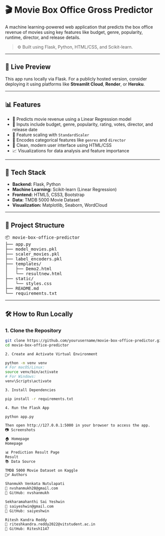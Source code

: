 # 🎬 Movie Box Office Gross Predictor

A machine learning-powered web application that predicts the box office revenue of movies using key features like budget, genre, popularity, runtime, director, and release details.

> ⚙️ Built using Flask, Python, HTML/CSS, and Scikit-learn.

---

## 🚀 Live Preview

This app runs locally via Flask. For a publicly hosted version, consider deploying it using platforms like **Streamlit Cloud**, **Render**, or **Heroku**.

---

## 📊 Features

- 🎯 Predicts movie revenue using a Linear Regression model
- 📝 Inputs include budget, genre, popularity, rating, votes, director, and release date
- 🧼 Feature scaling with `StandardScaler`
- 🔣 Encodes categorical features like `genres` and `director`
- 🎨 Clean, modern user interface using HTML/CSS
- 📈 Visualizations for data analysis and feature importance

---

## 🧠 Tech Stack

- **Backend:** Flask, Python
- **Machine Learning:** Scikit-learn (Linear Regression)
- **Frontend:** HTML5, CSS3, Bootstrap
- **Data:** TMDB 5000 Movie Dataset
- **Visualization:** Matplotlib, Seaborn, WordCloud

---

## 📁 Project Structure

<pre>
📦 movie-box-office-predictor
├── app.py
├── model_movies.pkl
├── scaler_movies.pkl
├── label_encoders.pkl
├── templates/
│   ├── Demo2.html
│   └── resultnew.html
├── static/
│   └── styles.css
├── README.md
└── requirements.txt
</pre>

---

## 🛠️ How to Run Locally

### 1. Clone the Repository

```bash
git clone https://github.com/yourusername/movie-box-office-predictor.git
cd movie-box-office-predictor

2. Create and Activate Virtual Environment

python -m venv venv
# For macOS/Linux:
source venv/bin/activate
# For Windows:
venv\Scripts\activate

3. Install Dependencies

pip install -r requirements.txt

4. Run the Flask App

python app.py

Then open http://127.0.0.1:5000 in your browser to access the app.
📷 Screenshots

🏠 Homepage
Homepage

📊 Prediction Result Page
Result
📚 Data Source

TMDB 5000 Movie Dataset on Kaggle
🙋‍♂️ Authors

Shanmukh Venkata Nutulapati
📧 nvshanmukh28@gmail.com
🔗 GitHub: nvshanmukh

Sekharamahanthi Sai Yeshwin
📧 saiyeshwin@gmail.com
🔗 GitHub: saiyeshwin

Ritesh Kandra Reddy
📧 riteshkandra.reddy2022@vitstudent.ac.in
🔗 GitHub: Ritesh1147
